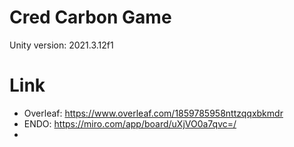 # Cred Carbon Game

Unity version: 2021.3.12f1

# Link
* Overleaf: https://www.overleaf.com/1859785958nttzqqxbkmdr
* ENDO: https://miro.com/app/board/uXjVO0a7qvc=/
* 
